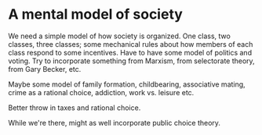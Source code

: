 # A mental model of society

We need a simple model of how society is organized. One class, two classes, three classes; some mechanical rules about how members of each class respond to some incentives. Have to have some model of politics and voting.
Try to incorporate something from Marxism, from selectorate theory, from Gary Becker, etc.

Maybe some model of family formation, childbearing, associative mating, crime as a rational choice, addiction, work vs. leisure etc.

Better throw in taxes and rational choice. 

While we're there, might as well incorporate public choice theory.
